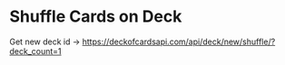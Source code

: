 # Shuffle Cards on Deck
Get new deck id -> https://deckofcardsapi.com/api/deck/new/shuffle/?deck_count=1
